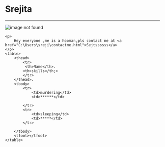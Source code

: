 <!DOCTYPE html>
<html lang="en">
<head>
    <meta charset="UTF-8">
    <meta http-equiv="X-UA-Compatible" content="IE=edge">
    <meta name="viewport" content="width=device-width, initial-scale=1.0">
    <title>My site :)</title>
</head>
<body>
    <b><h1>Srejita</h1></b>
     <hr size="3" noshade=>
    <img src="C:\Users\sreji\OneDrive\Desktop\download.png" alt="image not found">
    

    <p>
        Hey everyone ,me is a hooman,pls contact me at <a href="C:\Users\sreji\contactme.html">Sejtssssss</a>
    </p>
    <table>
        <thead>
            <tr>
             <th>Name</th>.
            <th>skills</th;>
            </tr>
        </thead>.
        <tbody>
            <tr>
                <td>murdering</td>
                <td>******</td>
                
            </tr>
            <tr>
                <td>sleeping</td>
                <td>*****</td>
            </tr>

        </tbody>
        <tfoot></tfoot>
    </table>
</body>
</html>
